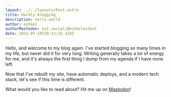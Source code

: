 ```yaml
---
layout: ../../layouts/Post.astro
title: Hardly blogging
description: hello world
author: mihkel
authorMastodon: est.social/@mihkeleidast
date: 2022-07-19T20:13:15.324Z
---
```


Hello, and welcome to my blog again. I've started blogging so many times in my life, but never did it for very long. Writing generally takes a lot of energy for me, and it's always the first thing I dump from my agenda if I have none left.

Now that I've rebuilt my site, have automatic deploys, and a modern tech stack, let's see if this time is different.

What would you like to read about? Hit me up on [Mastodon](https://est.social/@mihkeleidast)!
